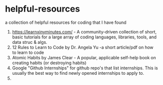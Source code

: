 # helpful-resources
a collection of helpful resources for coding that I have found

1. https://learnxinyminutes.com/ - A community-driven collection of short, basic tutorials for a large array of coding languages, libraries, tools, and data struc & algs.
2. 12 Rules to Learn to Code by Dr. Angela Yu -a short article/pdf on how to learn to code
3. Atomic Habits by James Clear - A popular, applicable self-help book on creating habits (or destroying habits)
4. Google "Github Internships" for github repo's that list internships. This is usually the best way to find newly opened internships to apply to.
5. 
